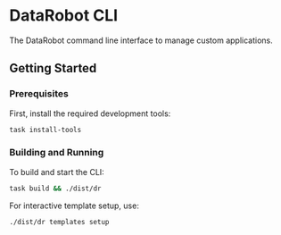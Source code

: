 # DataRobot CLI

The DataRobot command line interface to manage custom applications.

## Getting Started

### Prerequisites

First, install the required development tools:

```bash
task install-tools
```

### Building and Running

To build and start the CLI:

```bash
task build && ./dist/dr
```

For interactive template setup, use:

```bash
./dist/dr templates setup
```
